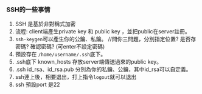 ### SSH的一些事情
1. SSH 是基於非對稱式加密
2. 流程: client端產生private key 和 public key ，並把public在server註冊。
3. `ssh-keygen`可以產生你的公鑰、私鑰。 //問你三問題，分別指定位置? 是否存密碼? 確認密碼? (可enter不設定密碼)
4. 預設存在 `/home/username/.ssh`底下。
5. .ssh底下 known_hosts 存放server端傳送過來的public key。
6. .ssh id_rsa、id_rsa.pub 分別為你的私鑰、公鑰，其中id_rsa可以自定義。
7. ssh連上後，相要退出，打上指令`logout`就可以退出
8. ssh 預設port 是22

 
